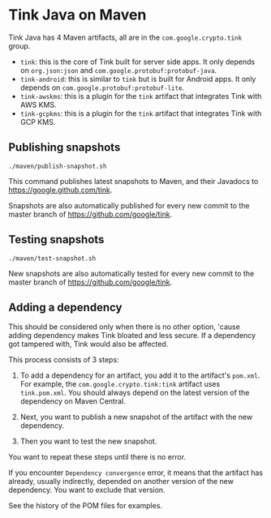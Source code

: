 # Tink Java on Maven

Tink Java has 4 Maven artifacts, all are in the `com.google.crypto.tink` group.

-   `tink`: this is the core of Tink built for server side apps. It only depends
    on `org.json:json` and `com.google.protobuf:protobuf-java`.
-   `tink-android`: this is similar to `tink` but is built for Android apps. It
    only depends on `com.google.protobuf:protobuf-lite`.
-   `tink-awskms`: this is a plugin for the `tink` artifact that integrates Tink
    with AWS KMS.
-   `tink-gcpkms`: this is a plugin for the `tink` artifact that integrates Tink
    with GCP KMS.

## Publishing snapshots

```shell
./maven/publish-snapshot.sh
```

This command publishes latest snapshots to Maven, and their Javadocs to
https://google.github.com/tink.

Snapshots are also automatically published for every new commit to
the master branch of https://github.com/google/tink.

## Testing snapshots

```shell
./maven/test-snapshot.sh
```

New snapshots are also automatically tested for every new commit to the master
branch of https://github.com/google/tink.

## Adding a dependency

This should be considered only when there is no other option, 'cause adding
dependency makes Tink bloated and less secure. If a dependency got tampered
with, Tink would also be affected.

This process consists of 3 steps:

1.  To add a dependency for an artifact, you add it to the artifact's `pom.xml`.
    For example, the `com.google.crypto.tink:tink` artifact uses `tink.pom.xml`.
    You should always depend on the latest version of the dependency on Maven
    Central.

2.  Next, you want to publish a new snapshot of the artifact with the new
    dependency.

3.  Then you want to test the new snapshot.

You want to repeat these steps until there is no error.

If you encounter `Dependency convergence` error, it means that the artifact has
already, usually indirectly, depended on another version of the new dependency.
You want to exclude that version.

See the history of the POM files for examples.
